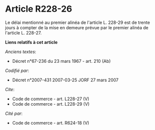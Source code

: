 # Article R228-26

Le délai mentionné au premier alinéa de l'article L. 228-29 est de trente jours à compter de la mise en demeure prévue par le
premier alinéa de l'article L. 228-27.

**Liens relatifs à cet article**

_Anciens textes_:

  - Décret n°67-236 du 23 mars 1967 - art. 210 (Ab)

_Codifié par_:

  - Décret n°2007-431 2007-03-25 JORF 27 mars 2007

_Cite_:

  - Code de commerce - art. L228-27 (V)
  - Code de commerce - art. L228-29 (V)

_Cité par_:

  - Code de commerce - art. R624-18 (V)
